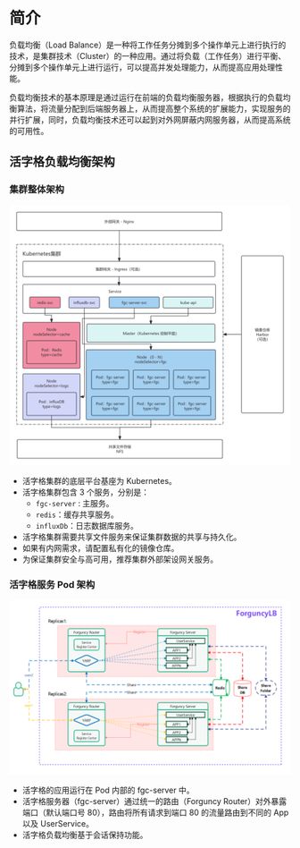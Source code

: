 # 简介

负载均衡（Load Balance）是一种将工作任务分摊到多个操作单元上进行执行的技术，是集群技术（Cluster）的一种应用。通过将负载（工作任务）进行平衡、分摊到多个操作单元上进行运行，可以提高并发处理能力，从而提高应用处理性能。

负载均衡技术的基本原理是通过运行在前端的负载均衡服务器，根据执行的负载均衡算法，将流量分配到后端服务器上，从而提高整个系统的扩展能力，实现服务的并行扩展，同时，负载均衡技术还可以起到对外网屏蔽内网服务器，从而提高系统的可用性。

## 活字格负载均衡架构

### 集群整体架构

![集群架构](../images/fgc-cluster-arch.png)

-   活字格集群的底层平台基座为 Kubernetes。
-   活字格集群包含 3 个服务，分别是：
    -   `fgc-server` : 主服务。
    -   `redis`：缓存共享服务。
    -   `influxDb`：日志数据库服务。
-   活字格集群需要共享文件服务来保证集群数据的共享与持久化。
-   如果有内网需求，请配置私有化的镜像仓库。
-   为保证集群安全与高可用，推荐集群外部架设网关服务。

### 活字格服务 Pod 架构

![活字格 Pod 架构](../images/fgc-pod-arch.png)

-   活字格的应用运行在 Pod 内部的 fgc-server 中。
-   活字格服务器（fgc-server）通过统一的路由（Forguncy Router）对外暴露端口（默认端口号 80），路由将所有请求到端口 80 的流量路由到不同的 App 以及 UserService。
-   活字格负载均衡基于会话保持功能。
